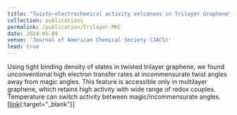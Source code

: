 ```yaml
---
title: "Twisto-electrochemical activity volcanoes in Trilayer Graphene"
collection: publications
permalink: /publication/Trilayer-MHC
date: 2024-05-09
venue: 'Journal of American Chemical Society (JACS)'
lead: true
---
```

Using tight binding density of states in twisted trilayer graphene, we found unconventional high electron transfer rates at incommensurate twist angles away from magic angles. This feature is accessible only in multilayer graphene, which retains high activity with wide range of redox couples. Temperature can switch activity between magic/incommensurate angles. \[[link](https://pubs.acs.org/doi/full/10.1021/jacs.4c03464){:target="_blank"}\]
